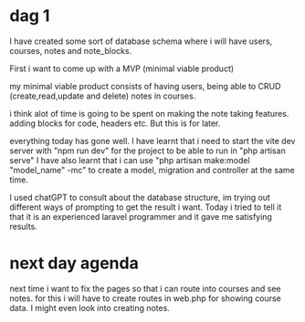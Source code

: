 # dag 1

I have created some sort of database schema where i will have users, courses, notes and note_blocks.

First i want to come up with a MVP (minimal viable product)

my minimal viable product consists of having users, being able to CRUD (create,read,update and delete) notes in courses.

i think alot of time is going to be spent on making the note taking features. adding blocks for code, headers etc. But this is for later.

everything today has gone well. I have learnt that i need to start the vite dev server with "npm run dev" for the project to be able to run in "php artisan serve" I have also learnt that i can use "php artisan make:model "model_name" -mc" to create a model, migration and controller at the same time.

I used chatGPT to consult about the database structure, im trying out different ways of prompting to get the result i want. Today i tried to tell it that it is an experienced laravel programmer and it gave me satisfying results.

# next day agenda

next time i want to fix the pages so that i can route into courses and see notes. for this i will have to create routes in
web.php for showing course data. I might even look into creating notes.

